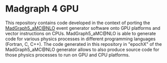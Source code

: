 # Madgraph 4 GPU

This repository contains code developed in the context of porting the [MadGraph5_aMC@NLO](https://cp3.irmp.ucl.ac.be/projects/madgraph/) event generator software onto GPU platforms and vector instructions on CPUs. MadGraph5_aMC@NLO is able to generate code for various physics processes in different programming languages (Fortran, C, C++). The code generated in this repository in "epochX" of the MadGraph5_aMC@NLO generator allows to also produce source code for those physics processes to run on GPU and CPU platforms. 


